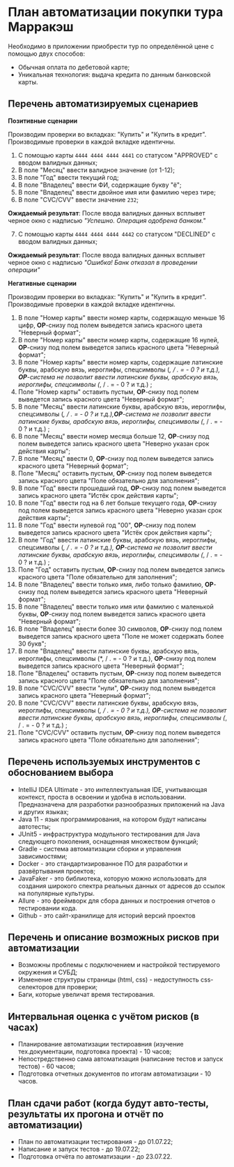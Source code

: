 # План автоматизации покупки тура Марракэш
Необходимо в приложении приобрести тур по определённой цене с помощью двух способов:

- Обычная оплата по дебетовой карте;
- Уникальная технология: выдача кредита по данным банковской карты.
## Перечень автоматизируемых сценариев

**Позитивные сценарии**

Производим проверки во вкладках: "Купить" и "Купить в кредит".
Производимые проверки в каждой вкладке идентичны.

1. С помощью карты `4444 4444 4444 4441` со статусом "APPROVED" с вводом валидных данных;
2. В поле "Месяц" ввести валидное значение (от 1-12);
3. В поле "Год" ввести текущий год;
4. В поле "Владелец" ввести ФИ, содержащие букву "ё";
5. В поле "Владелец" ввести двойное имя или фамилию через тире;
6. В поле "CVC/CVV" ввести значение `232`;

**Ожидаемый результат**: После ввода валидных данных всплывет черное окно с надписью _"Успешно. Операция одобрена банком."_

7. С помощью карты `4444 4444 4444 4442` со статусом "DECLINED" с вводом валидных данных;

**Ожидаемый результат**: После ввода валидных данных всплывет черное окно с надписью _"Ошибка! Банк отказал в проведении операции"_


**Негативные сценарии**

Производим проверки во вкладках: "Купить" и "Купить в кредит".
Производимые проверки в каждой вкладке идентичны.

1. В поле "Номер карты" ввести номер карты, содержащую меньше 16 цифр, **ОР**-снизу под полем выведется запись красного цвета "Неверный формат";
2. В поле "Номер карты" ввести номер карты, содержащие 16 нулей, **ОР**-снизу под полем выведется запись красного цвета "Неверный формат";
3. В поле "Номер карты" ввести номер карты, содержащие латинские буквы, арабскую вязь, иероглифы, спецсимволы (*, / . = - 0 ? и т.д.), **ОР**-система не позволит ввести латинские буквы, арабскую вязь, иероглифы, спецсимволы (*, / . = - 0 ? и т.д.) ;
4. Поле "Номер карты" оставить пустым, **ОР**-снизу под полем выведется запись красного цвета "Неверный формат";
5. В поле "Месяц" ввести латинские буквы, арабскую вязь, иероглифы, спецсимволы (*, / . = - 0 ? и т.д.),**ОР**-система не позволит ввести латинские буквы, арабскую вязь, иероглифы, спецсимволы (*, / . = - 0 ? и т.д.) ;
6. В поле "Месяц" ввести  номер месяца больше 12, **ОР**-снизу под полем выведется запись красного цвета "Неверно указан срок действия карты";
7. В поле "Месяц" ввести 0, **ОР**-снизу под полем выведется запись красного цвета "Неверный формат";
8. Поле "Месяц" оставить пустым, **ОР**-снизу под полем выведется запись красного цвета "Поле обязательно для заполнения";
9. В поле "Год" ввести прошедший год, **ОР**-снизу под полем выведется запись красного цвета "Истёк срок действия карты";
10. В поле "Год" ввести год на 6 лет больше текущего года, **ОР**-снизу под полем выведется запись красного цвета "Неверно указан срок действия карты";
11. В поле "Год" ввести нулевой год "00", **ОР**-снизу под полем выведется запись красного цвета "Истёк срок действия карты";
12. В поле "Год" ввести латинские буквы, арабскую вязь, иероглифы, спецсимволы (*, / . = - 0 ? и т.д.), **ОР**-система не позволит ввести латинские буквы, арабскую вязь, иероглифы, спецсимволы (*, / . = - 0 ? и т.д.) ;
13. Поле "Год" оставить пустым,  **ОР**-снизу под полем выведется запись красного цвета "Поле обязательно для заполнения";
14. В поле "Владелец" ввести только имя, либо только фамилию, **ОР**-снизу под полем выведется запись красного цвета "Неверный формат";
15. В поле "Владелец" ввести только имя или фамилию с маленькой буквы, **ОР**-снизу под полем выведется запись красного цвета "Неверный формат";
16. В поле "Владелец" ввести более 30 символов,  **ОР**-снизу под полем выведется запись красного цвета "Поле не может содержать более 30 букв";
17. В поле "Владелец" ввести  латинские буквы, арабскую вязь, иероглифы, спецсимволы (*, / . = - 0 ? и т.д.), **ОР**-снизу под полем выведется запись красного цвета "Неверный формат";
18. Поле "Владелец" оставить пустым,  **ОР**-снизу под полем выведется запись красного цвета "Поле обязательно для заполнения";
19. В поле "CVC/CVV" ввести "нули", **ОР**-снизу под полем выведется запись красного цвета "Неверный формат";
20. В поле "CVC/CVV" ввести латинские буквы, арабскую вязь, иероглифы, спецсимволы (*, / . = - 0 ? и т.д.), **ОР**-система не позволит ввести латинские буквы, арабскую вязь, иероглифы, спецсимволы (*, / . = - 0 ? и т.д.) ;
21. Поле "CVC/CVV" оставить пустым,  **ОР**-снизу под полем выведется запись красного цвета "Поле обязательно для заполнения";

## Перечень используемых инструментов с обоснованием выбора
* IntelliJ IDEA Ultimate - это интеллектуальная IDE, учитывающая контекст, проста в освоении и удобна в использовании. Предназначена для разработки разнообразных приложений на Java и других языках;
* Java 11 - язык программирования, на котором будут написаны автотесты;
* JUnit5 - инфраструктура модульного тестирования для Java следующего поколения, оснащенная множеством функций;
* Gradle - система автоматизации сборки и управления зависимостями;
* Docker - это стандартизированное ПО для разработки и развёртывания проектов;
* JavaFaker - это библиотека, которую можно использовать для создания широкого спектра реальных данных от адресов до ссылок на популярные культуры.
* Allure - это фреймворк для сбора данных и построения отчетов о тестировании кода.
* Github -  это сайт-хранилище для историй версий проектов

## Перечень и описание возможных рисков при автоматизации

* Возможны проблемы с подключением и настройкой тестируемого окружения и СУБД;
* Изменение структуры страницы (html, css) - недоступность css-селекторов для проверки;
* Баги, которые увеличат время тестирования.


## Интервальная оценка с учётом рисков (в часах)

* Планирование автоматизации тестироавния (изучение тех.документации, подготовка проекта) - 10 часов;
* Непостредственно сама автоматизация (написание тестов и запуск тестов) - 60 часов;
* Подготовка отчетных документов по итогам автоматизации - 10 часов.

## План сдачи работ (когда будут авто-тесты, результаты их прогона и отчёт по автоматизации)

* План по автоматизации тестирования - до 01.07.22;
* Написание и запуск тестов - до 19.07.22;
* Подготовка отчёта по автоматизации  - до 23.07.22.